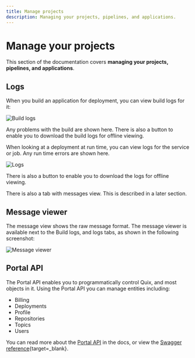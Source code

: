 ```yaml
---
title: Manage projects
description: Managing your projects, pipelines, and applications.
---
```


# Manage your projects

This section of the documentation covers **managing your projects, pipelines, and applications**.

## Logs

When you build an application for deployment, you can view build logs for it:

![Build logs](../images/manage/build-logs.png)

Any problems with the build are shown here. There is also a button to enable you to download the build logs for offline viewing.

When looking at a deployment at run time, you can view logs for the service or job. Any run time errors are shown here.

![Logs](../images/manage/logs.png)

There is also a button to enable you to download the logs for offline viewing.

There is also a tab with messages view. This is described in a later section.

## Message viewer

The message view shows the raw message format. The message viewer is available next to the Build logs, and logs tabs, as shown in the following screenshot:

![Message viewer](../images/manage/messages.png)


## Portal API

The Portal API enables you to programmatically control Quix, and most objects in it. Using the Portal API you can manage entities including:

* Billing
* Deployments
* Profile
* Repositories
* Topics
* Users

You can read more about the [Portal API](../apis/portal-api/overview.md) in the docs, or view the [Swagger reference](https://portal-api.cloud.quix.io/swagger/index.html){target=_blank}.
